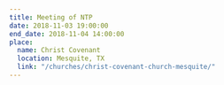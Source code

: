 ```yaml
---
title: Meeting of NTP
date: 2018-11-03 19:00:00
end_date: 2018-11-04 14:00:00
place:
  name: Christ Covenant
  location: Mesquite, TX
  link: "/churches/christ-covenant-church-mesquite/"
---
```

